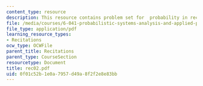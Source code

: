 ```yaml
---
content_type: resource
description: This resource contains problem set for  probability in recitation two.
file: /media/courses/6-041-probabilistic-systems-analysis-and-applied-probability-spring-2006/0f01c52b1e0a7957d49a8f2f2e8e83bb_rec02.pdf
file_type: application/pdf
learning_resource_types:
- Recitations
ocw_type: OCWFile
parent_title: Recitations
parent_type: CourseSection
resourcetype: Document
title: rec02.pdf
uid: 0f01c52b-1e0a-7957-d49a-8f2f2e8e83bb
---
```


